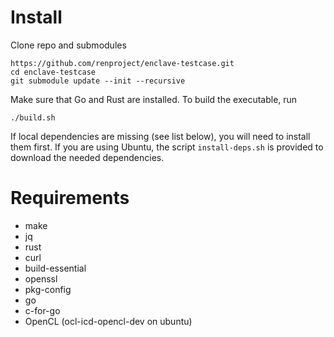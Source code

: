 # Install
Clone repo and submodules
```
https://github.com/renproject/enclave-testcase.git
cd enclave-testcase
git submodule update --init --recursive
```

Make sure that Go and Rust are installed. To build the executable, run
```
./build.sh
```
If local dependencies are missing (see list below), you will need to install them first. If you are using Ubuntu, the script `install-deps.sh` is provided to download the needed dependencies.

# Requirements
- make
- jq
- rust
- curl
- build-essential
- openssl
- pkg-config
- go
- c-for-go
- OpenCL (ocl-icd-opencl-dev on ubuntu)
